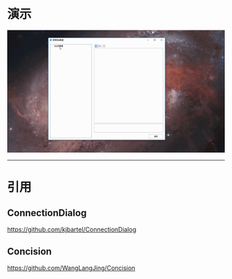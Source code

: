# 演示
 ![image](https://github.com/WangLangJing/AgilityConfig/blob/master/config.gif)
***
# 引用
## ConnectionDialog
https://github.com/kjbartel/ConnectionDialog

## Concision
https://github.com/WangLangJing/Concision
